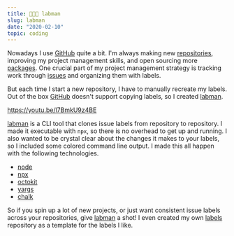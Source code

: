 ```yaml
---
title: 👨🏼‍🔬 labman
slug: labman
date: "2020-02-10"
topic: coding
---
```


Nowadays I use [GitHub][github] quite a bit. I'm always making new [repositories][repos], improving my project management skills, and open sourcing more [packages][packages]. One crucial part of my project management strategy is tracking work through [issues][issues] and organizing them with labels.

But each time I start a new repository, I have to manually recreate my labels. Out of the box [GitHub][github] doesn't support copying labels, so I created [labman][labman].

https://youtu.be/l7BmkU9z4BE

[labman][labman] is a CLI tool that clones issue labels from repository to repository. I made it executable with `npx`, so there is no overhead to get up and running. I also wanted to be crystal clear about the changes it makes to your labels, so I included some colored command line output. I made this all happen with the following technologies.

-   [node][node]
-   [npx][npx]
-   [octokit][octokit]
-   [yargs][yargs]
-   [chalk][chalk]

So if you spin up a lot of new projects, or just want consistent issue labels across your repositories, give [labman][labman] a shot! I even created my own [labels][labels] repository as a template for the labels I like.

[github]: https://github.com/bradgarropy
[repos]: https://github.com/bradgarropy?tab=repositories
[packages]: https://www.npmjs.com/~bradgarropy
[issues]: https://github.com/issues
[labman]: https://www.npmjs.com/package/labman
[usage]: https://raw.githubusercontent.com/bradgarropy/labman-cli/master/usage.gif
[node]: https://nodejs.org
[npx]: https://www.npmjs.com/package/npx
[octokit]: https://developer.github.com/v3/libraries
[yargs]: https://yargs.js.org
[chalk]: https://github.com/chalk/chalk
[labels]: https://github.com/bradgarropy/labels/labels

